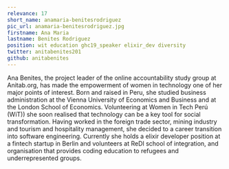 ```yaml
---
relevance: 17
short_name: anamaria-benitesrodriguez
pic_url: anamaria-benitesrodriguez.jpg
firstname: Ana Maria
lastname: Benites Rodriguez
position: wit education ghc19_speaker elixir_dev diversity
twitter: anitabenites201
github: anitabenites
---
```


<p>Ana Benites, the project leader of the online accountability study group at Anitab.org, has made the empowerment of women in technology one of her major points of interest. Born and raised in Peru, she studied business administration at the Vienna University of Economics and Business and at the London School of Economics. Volunteering at Women in Tech Perú (WiT)) she soon realised that technology can be a key tool for social transformation. Having worked in the foreign trade sector, mining industry and tourism and hospitality management, she decided to a career transition into software engineering. Currently she holds a elixir developer position at a fintech startup in Berlin and volunteers at ReDI school of integration, and organisation that provides coding education to refugees and underrepresented groups.
</p>
